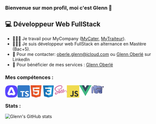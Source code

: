 ### Bienvenue sur mon profil, moi c'est Glenn 👋

## 💻 Développeur Web FullStack
- 👨🏻‍🍳 Je travail pour MyCompany (<a href="https://mycater.fr/">MyCater</a>, <a href="https://www.mytraiteur.com/">MyTraiteur</a>).
- 👨🏻‍🎓 Je suis développeur web FullStack en alternance en Mastère (Bac+5).
- 📧 Pour me contacter: <a href="mailto:oberle.glenn@icloud.com">oberle.glenn@icloud.com</a> ou <a href="https://www.linkedin.com/in/glenn-oberl%C3%A9/">Glenn Oberlé</a> sur LinkedIn
- 💼 Pour bénéficier de mes services : <a href="https://www.malt.fr/profile/glennoberle">Glenn Oberlé</a>

### Mes compétences :
<div>
  <img align="left" alt="adonisjs" width="40px" src="img/adonisjs.png" />
  <img align="left" alt="typescript" width="40px" src="img/typescript.png" />
  <img align="left" alt="html" width="40px" src="img/html.svg" />
  <img align="left" alt="css" width="40px" src="img/css3.svg" />
  <img align="left" alt="sass" width="40px" src="img/sass.svg" />
  <img align="left" alt="javascript" width="40px" src="img/javascript.png" />
  <img align="left" alt="vuejs" width="40px" src="img/vuejs.png" />
  <img align="left" alt="php" width="40px" src="img/php.webp" />
</div>
<br><br>

### Stats : 
![Glenn's GitHub stats](https://github-readme-stats.vercel.app/api?username=Glenn-o&show_icons=true&theme=dark&count_private=true)

